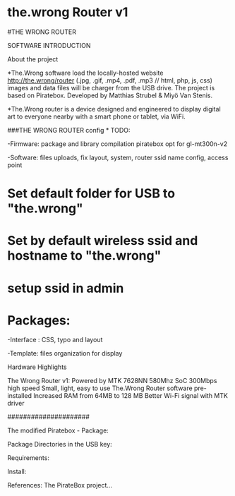# the.wrong Router v1

#THE WRONG ROUTER 

SOFTWARE INTRODUCTION

 About the project

*The.Wrong software load the locally-hosted website http://the.wrong/router
(.jpg, .gif, .mp4, .pdf, .mp3 // html, php, js, css) images and data files will be charger from the USB drive. The project is based on Piratebox. Developed by Matthias Strubel & Miyö Van Stenis.

*The.Wrong router  is a device designed and engineered to display digital art to everyone nearby with a smart phone or tablet, via WiFi. 

###THE WRONG ROUTER config * TODO:

-Firmware: package and library compilation
piratebox opt for gl-mt300n-v2

-Software: files uploads, fix layout, system, router ssid name config, access point
  #  Set default folder for USB  to "the.wrong"
  #  Set by default wireless ssid and hostname to "the.wrong"
  #  setup ssid in admin
  
   #  Packages:




-Interface : CSS, typo and layout

-Template: files organization for display

Hardware Highlights

The Wrong Router v1:
Powered by MTK 7628NN 580Mhz SoC
300Mbps high speed
Small, light, easy to use
The.Wrong Router software pre-installed
Increased RAM from 64MB to 128 MB
Better Wi-Fi signal with MTK driver

#####################

The modified Piratebox - Package:

Package Directories in the USB key:

Requirements:

Install:

References:
The PirateBox project... 






